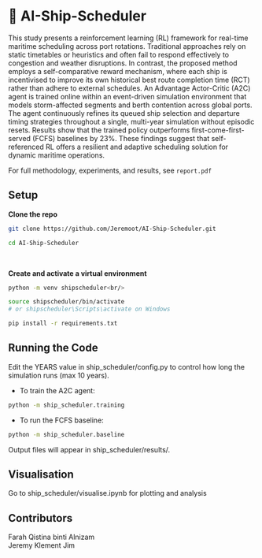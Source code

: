# 🚢 AI-Ship-Scheduler

This study presents a reinforcement learning (RL) framework for real-time maritime scheduling across port rotations. Traditional approaches rely on static timetables or heuristics and often fail to respond effectively to congestion and weather disruptions. In contrast, the proposed method employs a self-comparative reward mechanism, where each ship is incentivised to improve its own historical best route completion time (RCT) rather than adhere to external schedules. An Advantage Actor-Critic (A2C) agent is trained online within an event-driven simulation environment that models storm-affected segments and berth contention across global ports. The agent continuously refines its queued ship selection and departure timing strategies throughout a single, multi-year simulation without episodic resets. Results show that the trained policy outperforms first-come-first-served (FCFS) baselines by 23%. These findings suggest that self-referenced RL offers a resilient and adaptive scheduling solution for dynamic maritime operations.

For full methodology, experiments, and results, see `report.pdf`

## Setup

**Clone the repo**

  ```bash
  git clone https://github.com/Jeremoot/AI-Ship-Scheduler.git

  cd AI-Ship-Scheduler
```
<br/>

**Create and activate a virtual environment**<br/>
```bash
python -m venv shipscheduler<br/>

source shipscheduler/bin/activate 
# or shipscheduler\Scripts\activate on Windows

pip install -r requirements.txt
```


## Running the Code
Edit the YEARS value in ship_scheduler/config.py to control how long the simulation runs (max 10 years).
<br/>

- To train the A2C agent:<br/>
```bash
python -m ship_scheduler.training
```

- To run the FCFS baseline:<br/>
```bash
python -m ship_scheduler.baseline
```

Output files will appear in ship_scheduler/results/.
<br/>
## Visualisation
Go to ship_scheduler/visualise.ipynb for plotting and analysis

## Contributors
Farah Qistina binti Alnizam<br/>
Jeremy Klement Jim
